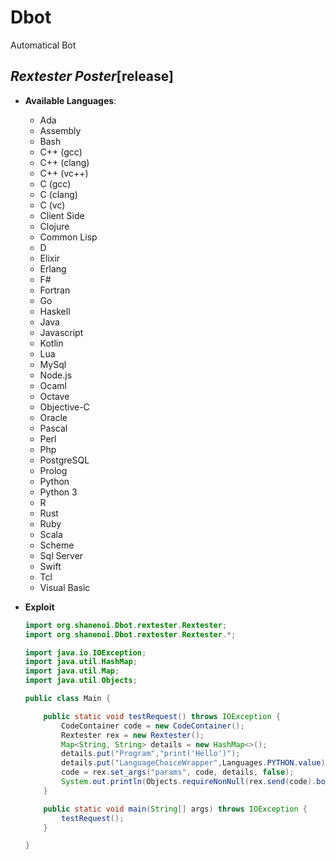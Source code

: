 # Dbot
Automatical Bot
## _Rextester Poster_[release]

- **Available Languages**:
    + Ada
    + Assembly
    + Bash
    + C++ (gcc)
    + C++ (clang)
    + C++ (vc++)
    + C (gcc)
    + C (clang)
    + C (vc)
    + Client Side
    + Clojure
    + Common Lisp
    + D
    + Elixir
    + Erlang
    + F#
    + Fortran
    + Go
    + Haskell
    + Java
    + Javascript
    + Kotlin
    + Lua
    + MySql
    + Node.js
    + Ocaml
    + Octave
    + Objective-C
    + Oracle
    + Pascal
    + Perl
    + Php
    + PostgreSQL
    + Prolog
    + Python
    + Python 3
    + R
    + Rust
    + Ruby
    + Scala
    + Scheme
    + Sql Server
    + Swift
    + Tcl
    + Visual Basic

- **Exploit**
    ```java
    import org.shanenoi.Dbot.rextester.Rextester;
    import org.shanenoi.Dbot.rextester.Rextester.*;

    import java.io.IOException;
    import java.util.HashMap;
    import java.util.Map;
    import java.util.Objects;

    public class Main {

        public static void testRequest() throws IOException {
            CodeContainer code = new CodeContainer();
            Rextester rex = new Rextester();
            Map<String, String> details = new HashMap<>();
            details.put("Program","print('Hello')");
            details.put("LanguageChoiceWrapper",Languages.PYTHON.value);
            code = rex.set_args("params", code, details, false);
            System.out.println(Objects.requireNonNull(rex.send(code).body()).string());
        }

        public static void main(String[] args) throws IOException {
            testRequest();
        }

    }
    ```
